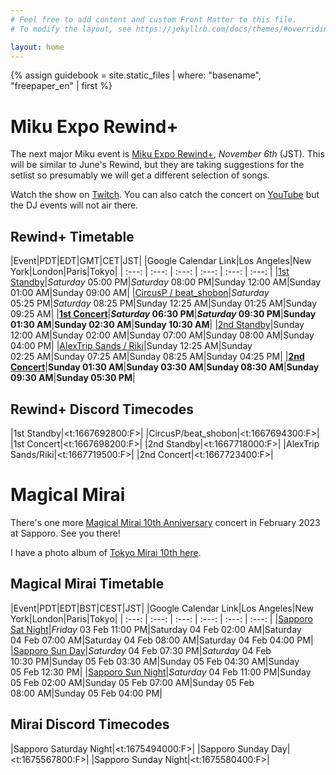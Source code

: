 ```yaml
---
# Feel free to add content and custom Front Matter to this file.
# To modify the layout, see https://jekyllrb.com/docs/themes/#overriding-theme-defaults

layout: home
---
```


{% assign guidebook = site.static_files | where: "basename", "freepaper_en" | first %}

# Miku Expo Rewind+

The next major Miku event is [Miku Expo
Rewind+](https://mikuexpo.com/rewind2022/index_en.html), *November 6th*
(JST). This will be similar to June's Rewind, but they are taking suggestions
for the setlist so presumably we will get a different selection of songs.

Watch the show on [Twitch](https://www.twitch.tv/cfm_official). You can also
catch the concert on [YouTube](https://youtu.be/x47kevmLNnY) but the DJ events
will not air there.

## Rewind+ Timetable

|Event|PDT|EDT|GMT|CET|JST|
|Google Calendar Link|Los Angeles|New York|London|Paris|Tokyo|
| :---: | :---: | :---: | :---: | :---: | :---: |
|[1st Standby](https://calendar.google.com/calendar/u/0/r/eventedit?text=Show%201%20Standby&dates=20221106T000000Z/20221106T002500Z&ctz=Asia%2FTokyo)|_Saturday_ 05:00&nbsp;PM|_Saturday_ 08:00&nbsp;PM|Sunday 12:00&nbsp;AM|Sunday 01:00&nbsp;AM|Sunday 09:00&nbsp;AM|
|[CircusP / beat_shobon](https://calendar.google.com/calendar/u/0/r/eventedit?text=CircusP%20/%20beat_shobon&dates=20221106T002500Z/20221106T012500Z&ctz=Asia%2FTokyo)|_Saturday_ 05:25&nbsp;PM|_Saturday_ 08:25&nbsp;PM|Sunday 12:25&nbsp;AM|Sunday 01:25&nbsp;AM|Sunday 09:25&nbsp;AM|
|**[1st Concert](https://calendar.google.com/calendar/u/0/r/eventedit?text=1st%20Concert&dates=20221106T013000Z/20221106T030000Z&ctz=Asia%2FTokyo)**|**_Saturday_ 06:30&nbsp;PM**|**_Saturday_ 09:30&nbsp;PM**|**Sunday 01:30&nbsp;AM**|**Sunday 02:30&nbsp;AM**|**Sunday 10:30&nbsp;AM**|
|[2nd Standby](https://calendar.google.com/calendar/u/0/r/eventedit?text=Show%202%20Standby&dates=20221106T070000Z/20221106T072500Z&ctz=Asia%2FTokyo)|Sunday 12:00&nbsp;AM|Sunday 02:00&nbsp;AM|Sunday 07:00&nbsp;AM|Sunday 08:00&nbsp;AM|Sunday 04:00&nbsp;PM|
|[AlexTrip Sands / Riki](https://calendar.google.com/calendar/u/0/r/eventedit?text=AlexTrip%20Sands%20/%20Riki&dates=20221106T072500Z/20221106T082500Z&ctz=Asia%2FTokyo)|Sunday 12:25&nbsp;AM|Sunday 02:25&nbsp;AM|Sunday 07:25&nbsp;AM|Sunday 08:25&nbsp;AM|Sunday 04:25&nbsp;PM|
|**[2nd Concert](https://calendar.google.com/calendar/u/0/r/eventedit?text=2nd%20Concert&dates=20221106T083000Z/20221106T100000Z&ctz=Asia%2FTokyo)**|**Sunday 01:30&nbsp;AM**|**Sunday 03:30&nbsp;AM**|**Sunday 08:30&nbsp;AM**|**Sunday 09:30&nbsp;AM**|**Sunday 05:30&nbsp;PM**|

## Rewind+ Discord Timecodes

|1st Standby|<t:1667692800:F>|
|CircusP/beat_shobon|<t:1667694300:F>|
|1st Concert|<t:1667698200:F>|
|2nd Standby|<t:1667718000:F>|
|AlexTrip Sands/Riki|<t:1667719500:F>|
|2nd Concert|<t:1667723400:F>|


# Magical Mirai

There's one more [Magical Mirai 10th
Anniversary](https://magicalmirai.com/10th/index_en.html) concert in February
2023 at Sapporo. See you there!

I have a photo album of [Tokyo Mirai 10th here](https://adobe.ly/3r10xVz).

## Magical Mirai Timetable

|Event|PDT|EDT|BST|CEST|JST|
|Google Calendar Link|Los Angeles|New York|London|Paris|Tokyo|
| :---: | :---: | :---: | :---: | :---: | :---: |
|[Sapporo Sat Night](https://calendar.google.com/calendar/u/0/r/eventedit?text=Sapporo%20Saturday%20Night&dates=20230204T070000Z/20230204T083000Z&ctz=Asia%2FTokyo)|_Friday_ 03&nbsp;Feb 11:00&nbsp;PM|Saturday 04&nbsp;Feb 02:00&nbsp;AM|Saturday 04&nbsp;Feb 07:00&nbsp;AM|Saturday 04&nbsp;Feb 08:00&nbsp;AM|Saturday 04&nbsp;Feb 04:00&nbsp;PM|
|[Sapporo Sun Day](https://calendar.google.com/calendar/u/0/r/eventedit?text=Sapporo%20Sunday%20Day&dates=20230205T033000Z/20230205T050000Z&ctz=Asia%2FTokyo)|_Saturday_ 04&nbsp;Feb 07:30&nbsp;PM|_Saturday_ 04&nbsp;Feb 10:30&nbsp;PM|Sunday 05&nbsp;Feb 03:30&nbsp;AM|Sunday 05&nbsp;Feb 04:30&nbsp;AM|Sunday 05&nbsp;Feb 12:30&nbsp;PM|
|[Sapporo Sun Night](https://calendar.google.com/calendar/u/0/r/eventedit?text=Sapporo%20Sunday%20Night&dates=20230205T070000Z/20230205T083000Z&ctz=Asia%2FTokyo)|_Saturday_ 04&nbsp;Feb 11:00&nbsp;PM|Sunday 05&nbsp;Feb 02:00&nbsp;AM|Sunday 05&nbsp;Feb 07:00&nbsp;AM|Sunday 05&nbsp;Feb 08:00&nbsp;AM|Sunday 05&nbsp;Feb 04:00&nbsp;PM|

## Mirai Discord Timecodes

|Sapporo Saturday Night|<t:1675494000:F>|
|Sapporo Sunday Day|<t:1675567800:F>|
|Sapporo Sunday Night|<t:1675580400:F>|
